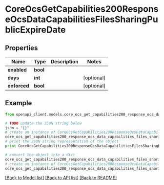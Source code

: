 # CoreOcsGetCapabilities200ResponseOcsDataCapabilitiesFilesSharingPublicExpireDate


## Properties
Name | Type | Description | Notes
------------ | ------------- | ------------- | -------------
**enabled** | **bool** |  | 
**days** | **int** |  | [optional] 
**enforced** | **bool** |  | [optional] 

## Example

```python
from openapi_client.models.core_ocs_get_capabilities200_response_ocs_data_capabilities_files_sharing_public_expire_date import CoreOcsGetCapabilities200ResponseOcsDataCapabilitiesFilesSharingPublicExpireDate

# TODO update the JSON string below
json = "{}"
# create an instance of CoreOcsGetCapabilities200ResponseOcsDataCapabilitiesFilesSharingPublicExpireDate from a JSON string
core_ocs_get_capabilities200_response_ocs_data_capabilities_files_sharing_public_expire_date_instance = CoreOcsGetCapabilities200ResponseOcsDataCapabilitiesFilesSharingPublicExpireDate.from_json(json)
# print the JSON string representation of the object
print CoreOcsGetCapabilities200ResponseOcsDataCapabilitiesFilesSharingPublicExpireDate.to_json()

# convert the object into a dict
core_ocs_get_capabilities200_response_ocs_data_capabilities_files_sharing_public_expire_date_dict = core_ocs_get_capabilities200_response_ocs_data_capabilities_files_sharing_public_expire_date_instance.to_dict()
# create an instance of CoreOcsGetCapabilities200ResponseOcsDataCapabilitiesFilesSharingPublicExpireDate from a dict
core_ocs_get_capabilities200_response_ocs_data_capabilities_files_sharing_public_expire_date_form_dict = core_ocs_get_capabilities200_response_ocs_data_capabilities_files_sharing_public_expire_date.from_dict(core_ocs_get_capabilities200_response_ocs_data_capabilities_files_sharing_public_expire_date_dict)
```
[[Back to Model list]](../README.md#documentation-for-models) [[Back to API list]](../README.md#documentation-for-api-endpoints) [[Back to README]](../README.md)


